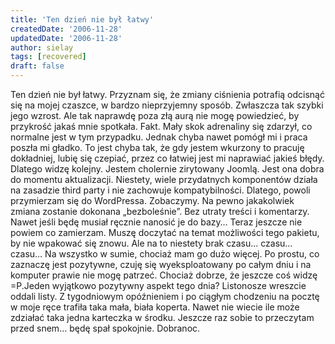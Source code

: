 ```yaml
---
title: 'Ten dzień nie był łatwy'
createdDate: '2006-11-28'
updatedDate: '2006-11-28'
author: sielay
tags: [recovered]
draft: false
---
```


Ten dzień nie był łatwy. Przyznam się, że zmiany ciśnienia potrafią odcisnąć się na mojej czaszce, w bardzo nieprzyjemny sposób. Zwłaszcza tak szybki jego wzrost. Ale tak naprawdę poza złą aurą nie mogę powiedzieć, by przykrość jakaś mnie spotkała. Fakt. Mały skok adrenaliny się zdarzył, co normalne jest w tym przypadku. Jednak chyba nawet pomógł mi i praca poszła mi gładko. To jest chyba tak, że gdy jestem wkurzony to pracuję dokładniej, lubię się czepiać, przez co łatwiej jest mi naprawiać jakieś błędy. Dlatego widzę kolejny. Jestem cholernie zirytowany Joomlą. Jest ona dobra do momentu aktualizacji. Niestety, wiele przydatnych komponentów działa na zasadzie third party i nie zachowuje kompatybilności. Dlatego, powoli przymierzam się do WordPressa. Zobaczymy. Na pewno jakakolwiek zmiana zostanie dokonana „bezboleśnie”. Bez utraty treści i komentarzy. Nawet jeśli będę musiał ręcznie nanosić je do bazy… Teraz jeszcze nie powiem co zamierzam. Muszę doczytać na temat możliwości tego pakietu, by nie wpakować się znowu. Ale na to niestety brak czasu… czasu… czasu… Na wszystko w sumie, chociaż mam go dużo więcej. Po prostu, co zaznaczę jest pozytywne, czuję się wyeksploatowany po całym dniu i na komputer prawie nie mogę patrzeć. Chociaż dobrze, że jeszcze coś widzę =P.Jeden wyjątkowo pozytywny aspekt tego dnia? Listonosze wreszcie oddali listy. Z tygodniowym opóźnieniem i po ciągłym chodzeniu na pocztę w moje ręce trafiła taka mała, biała koperta. Nawet nie wiecie ile może zdziałać taka jedna karteczka w środku. Jeszcze raz sobie to przeczytam przed snem… będę spał spokojnie. Dobranoc.

